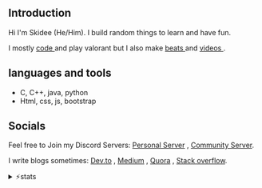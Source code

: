 ## Introduction 
<p> Hi I'm Skidee (He/Him). I build random things to learn and have fun. </p>
<p> I mostly <a href ="https://heyskidee.github.io"> code </a> and play valorant but I also make <a href="https://bit.ly/HeySkidee"> beats </a> and <a href="https://bit.ly/Skidee"> videos </a>.

## languages and tools

- C, C++, java, python 
- Html, css, js, bootstrap

## Socials 
Feel free to Join my Discord Servers: <a href="https://discord.gg/AFK4xGmxzf">Personal Server</a> , <a href="https://discord.gg/fCCBANNnGc">Community Server</a>.
<p>
    
I write blogs sometimes: <a href="https://dev.to/skidee">Dev.to</a> , <a href="https://skidee.medium.com/">Medium</a> , <a href="https://www.quora.com/profile/Skidee">Quora</a> , <a href="https://stackoverflow.com/users/13892499/skidee?tab=profile">Stack overflow</a>.

<details> 
<summary>⚡stats</summary> 

<table>
<tr>
<td align="center" style="padding=0;width=50%;">
    <img align = "center" alt-"Harshit's Github Stats" src ="https://github-readme-stats-new-skidee.vercel.app/api?username=HeySkidee&show_icons=true&count_private=true&hide=stars&hide_border=true&theme=react">
</td>

<td align="center" style="padding=0;width=50%;">
    <img align = "center" alt-"Harshit's Github Stats" src ="https://github-readme-stats-new-skidee.vercel.app/api/top-langs/?username=HeySkidee&show_icons=true&layout=compact&hide_border=true&theme=react">
</td> 
</tr></table> 

![Profile views](https://gpvc.arturio.dev/HeySkidee) [![GitHub followers](https://img.shields.io/github/followers/HeySkidee.svg?style=flat-square&color=brightgreen&label=Followers&maxAge=2592000)](https://github.com/HeySkidee?tab=followers) [![PRs Welcome](https://img.shields.io/badge/PRs-welcome-brightgreen.svg?style=flat-square)](http://makeapullrequest.com)




</details>

<!-- add a fun fact -->

